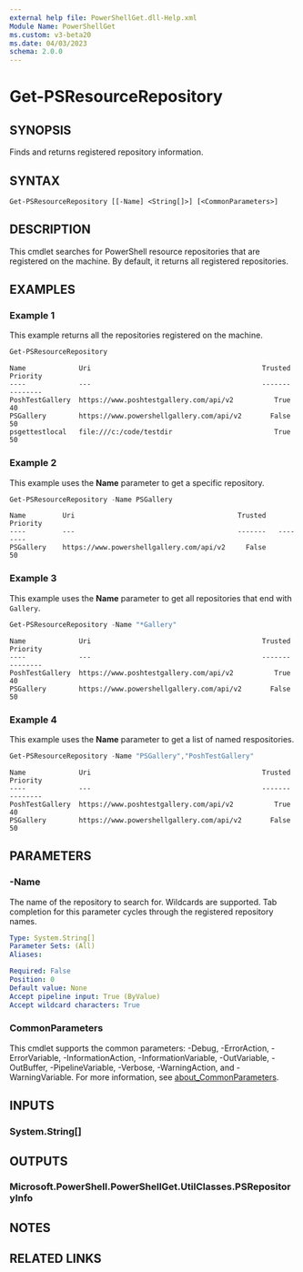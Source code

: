 ```yaml
---
external help file: PowerShellGet.dll-Help.xml
Module Name: PowerShellGet
ms.custom: v3-beta20
ms.date: 04/03/2023
schema: 2.0.0
---
```


# Get-PSResourceRepository

## SYNOPSIS

Finds and returns registered repository information.

## SYNTAX

```
Get-PSResourceRepository [[-Name] <String[]>] [<CommonParameters>]
```

## DESCRIPTION

This cmdlet searches for PowerShell resource repositories that are registered on the machine. By
default, it returns all registered repositories.

## EXAMPLES

### Example 1

This example returns all the repositories registered on the machine.

```powershell
Get-PSResourceRepository
```

```Output
Name             Uri                                          Trusted   Priority
----             ---                                          -------   --------
PoshTestGallery  https://www.poshtestgallery.com/api/v2          True         40
PSGallery        https://www.powershellgallery.com/api/v2       False         50
psgettestlocal   file:///c:/code/testdir                         True         50
```

### Example 2

This example uses the **Name** parameter to get a specific repository.

```powershell
Get-PSResourceRepository -Name PSGallery
```

```Output
Name         Uri                                        Trusted   Priority
----         ---                                        -------   --------
PSGallery    https://www.powershellgallery.com/api/v2     False         50
```

### Example 3

This example uses the **Name** parameter to get all repositories that end with `Gallery`.

```powershell
Get-PSResourceRepository -Name "*Gallery"
```

```Output
Name             Uri                                          Trusted   Priority
----             ---                                          -------   --------
PoshTestGallery  https://www.poshtestgallery.com/api/v2          True         40
PSGallery        https://www.powershellgallery.com/api/v2       False         50
```

### Example 4

This example uses the **Name** parameter to get a list of named respositories.

```powershell
Get-PSResourceRepository -Name "PSGallery","PoshTestGallery"
```

```Output
Name             Uri                                          Trusted   Priority
----             ---                                          -------   --------
PoshTestGallery  https://www.poshtestgallery.com/api/v2          True         40
PSGallery        https://www.powershellgallery.com/api/v2       False         50
```

## PARAMETERS

### -Name

The name of the repository to search for. Wildcards are supported. Tab completion for this parameter
cycles through the registered repository names.

```yaml
Type: System.String[]
Parameter Sets: (All)
Aliases:

Required: False
Position: 0
Default value: None
Accept pipeline input: True (ByValue)
Accept wildcard characters: True
```

### CommonParameters

This cmdlet supports the common parameters: -Debug, -ErrorAction, -ErrorVariable, -InformationAction, -InformationVariable, -OutVariable, -OutBuffer, -PipelineVariable, -Verbose, -WarningAction, and -WarningVariable. For more information, see [about_CommonParameters](http://go.microsoft.com/fwlink/?LinkID=113216).

## INPUTS

### System.String[]

## OUTPUTS

### Microsoft.PowerShell.PowerShellGet.UtilClasses.PSRepositoryInfo

## NOTES

## RELATED LINKS

